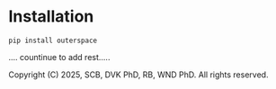 # Installation

```
pip install outerspace
```

.... countinue to add rest.....



Copyright (C) 2025, SCB, DVK PhD, RB, WND PhD. All rights reserved.
